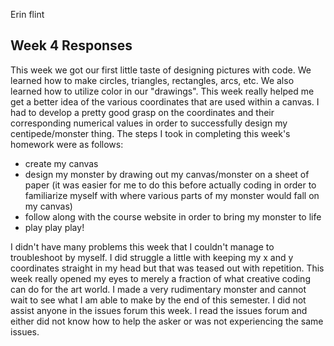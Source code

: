 Erin flint

## Week 4 Responses
This week we got our first little taste of designing pictures with code. We learned how to make circles, triangles, rectangles, arcs, etc. We also learned how to utilize color in our "drawings".
This week really helped me get a better idea of the various coordinates that are used within a canvas. I had to develop a pretty good grasp on the coordinates and their corresponding numerical values in order to successfully design my centipede/monster thing.
The steps I took in completing this week's homework were as follows:

 - create my canvas
 - design my monster by drawing out my canvas/monster on a sheet of paper (it was easier for me to do this before actually coding in order to familiarize myself with where various parts of my monster would fall on my canvas)
 - follow along with the course website in order to bring my monster to life
 - play play play!

 I didn't have many problems this week that I couldn't manage to troubleshoot by myself. I did struggle a little with keeping my x and y coordinates straight in my head but that was teased out with repetition. This week really opened my eyes to merely a fraction of what creative coding can do for the art world. I made a very rudimentary monster and cannot wait to see what I am able to make by the end of this semester.
 I did not assist anyone in the issues forum this week. I read the issues forum and either did not know how to help the asker or was not experiencing the same issues.
